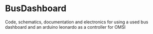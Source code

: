 # BusDashboard
Code, schematics, documentation and electronics for using a used bus dashboard and an arduino leonardo as a controller for OMSI
